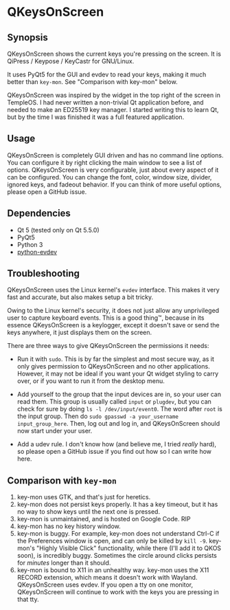# QKeysOnScreen

## Synopsis

QKeysOnScreen shows the current keys you're pressing on the screen. It is
QiPress / Keypose / KeyCastr for GNU/Linux.

It uses PyQt5 for the GUI and evdev to read your keys, making it much better
than `key-mon`. See "Comparison with key-mon" below.

QKeysOnScreen was inspired by the widget in the top right of the screen in
TempleOS. I had never written a non-trivial Qt application before, and needed
to make an ED25519 key manager. I started writing this to learn Qt, but by the
time I was finished it was a full featured application.

## Usage

QKeysOnScreen is completely GUI driven and has no command line options. You can
configure it by right clicking the main window to see a list of options.
QKeysOnScreen is very configurable, just about every aspect of it can be
configured. You can change the font, color, window size, divider, ignored keys,
and fadeout behavior. If you can think of more useful options, please open a
GitHub issue.

## Dependencies

* Qt 5 (tested only on Qt 5.5.0)
* PyQt5
* Python 3
* [python-evdev](https://python-evdev.readthedocs.org/en/latest/)

## Troubleshooting

QKeysOnScreen uses the Linux kernel's `evdev` interface. This makes it very
fast and accurate, but also makes setup a bit tricky.

Owing to the Linux kernel's security, it does not just allow any unprivileged
user to capture keyboard events. This is a good thing™, because in its essence
QKeysOnScreen is a keylogger, except it doesn't save or send the keys anywhere,
it just displays them on the screen.

There are three ways to give QKeysOnScreen the permissions it needs:

* Run it with `sudo`. This is by far the simplest and most secure way, as it
  only gives permission to QKeysOnScreen and no other applications. However, it
may not be ideal if you want your Qt widget styling to carry over, or if you
want to run it from the desktop menu.

* Add yourself to the group that the input devices are in, so your user can
  read them. This group is usually called `input` or `plugdev`, but you can
check for sure by doing `ls -l /dev/input/event0`. The word after `root` is the
input group. Then do `sudo gpasswd -a your_username input_group_here`. Then,
log out and log in, and QKeysOnScreen should now start under your user.

* Add a udev rule. I don't know how (and believe me, I tried _really_ hard), so
  please open a GitHub issue if you find out how so I can write how here.

## Comparison with `key-mon`

1. key-mon uses GTK, and that's just for heretics.
2. key-mon does not persist keys properly. It has a key timeout, but it has no
   way to show keys until the next one is pressed.
3. key-mon is unmaintained, and is hosted on Google Code. RIP
4. key-mon has no key history window.
5. key-mon is buggy. For example, key-mon does not understand Ctrl-C if the
   Preferences window is open, and can only be killed by `kill -9`. key-mon's
"Highly Visible Click" functionality, while there (I'll add it to QKOS soon),
is incredibly buggy. Sometimes the circle around clicks persists for _minutes_
longer than it should.
6. key-mon is bound to X11 in an unhealthy way. key-mon uses the X11 RECORD
   extension, which means it doesn't work with Wayland. QKeysOnScreen uses
evdev. If you open a tty on one monitor, QKeysOnScreen will continue to work
with the keys you are pressing in that tty. 
